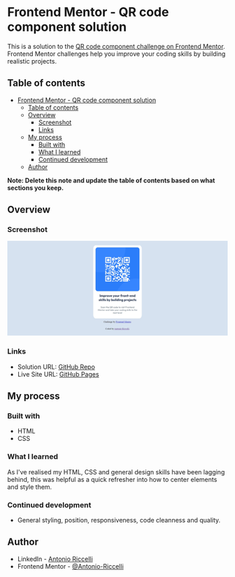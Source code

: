 # Frontend Mentor - QR code component solution

This is a solution to the [QR code component challenge on Frontend Mentor](https://www.frontendmentor.io/challenges/qr-code-component-iux_sIO_H). Frontend Mentor challenges help you improve your coding skills by building realistic projects. 

## Table of contents

- [Frontend Mentor - QR code component solution](#frontend-mentor---qr-code-component-solution)
  - [Table of contents](#table-of-contents)
  - [Overview](#overview)
    - [Screenshot](#screenshot)
    - [Links](#links)
  - [My process](#my-process)
    - [Built with](#built-with)
    - [What I learned](#what-i-learned)
    - [Continued development](#continued-development)
  - [Author](#author)


**Note: Delete this note and update the table of contents based on what sections you keep.**

## Overview

### Screenshot

![screenshot](./screenshot.jpg)

### Links

- Solution URL: [GitHub Repo](https://github.com/Antonio-Riccelli/frontend-mentor-qrcode)
- Live Site URL: [GitHub Pages](https://antonio-riccelli.github.io/frontend-mentor-qrcode/)

## My process

### Built with

- HTML
- CSS

### What I learned

As I've realised my HTML, CSS and general design skills have been lagging behind, this was helpful as a quick refresher into how to center elements and style them.

### Continued development

- General styling, position, responsiveness, code cleanness and quality.

## Author

- LinkedIn - [Antonio Riccelli](https://www.linkedin.com/in/antonioriccelli/)
- Frontend Mentor - [@Antonio-Riccelli](https://www.frontendmentor.io/profile/Antonio-Riccelli)

